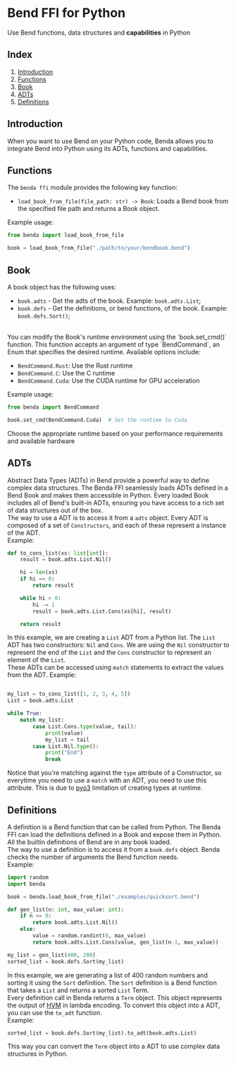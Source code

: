 <h1>Bend FFI for Python</h1>
<p>Use Bend functions, data structures and <strong>capabilities</strong> in Python</p>

## Index
1. [Introduction](#introduction)
2. [Functions](#functions)
3. [Book](#book)
4. [ADTs](#adts)
5. [Definitions](#definitions)

## Introduction

When you want to use Bend on your Python code, Benda allows you to integrate Bend into Python using its ADTs, functions and capabilities.

## Functions

The `benda ffi` module provides the following key function:

- `load_book_from_file(file_path: str) -> Book`: Loads a Bend book from the specified file path and returns a Book object.

Example usage:
```python
from benda import load_book_from_file

book = load_book_from_file("./path/to/your/bendbook.bend")
```

## Book

A book object has the following uses:

- `book.adts` - Get the adts of the book. Example: `book.adts.List`;
- `book.defs` - Get the definitions, or bend functions, of the book. Example: `book.defs.Sort()`;
<br>
You can modify the Book's runtime environment using the `book.set_cmd()` function. This function accepts an argument of type `BendCommand`, an Enum that specifies the desired runtime. Available options include:

- `BendCommand.Rust`: Use the Rust runtime
- `BendCommand.C`: Use the C runtime
- `BendCommand.Cuda`: Use the CUDA runtime for GPU acceleration

Example usage:
```python
from benda import BendCommand

book.set_cmd(BendCommand.Cuda)  # Set the runtime to Cuda
```

Choose the appropriate runtime based on your performance requirements and available hardware

## ADTs

Abstract Data Types (ADTs) in Bend provide a powerful way to define complex data structures. The Benda FFI seamlessly loads ADTs defined in a Bend Book and makes them accessible in Python. Every loaded Book includes all of Bend's built-in ADTs, ensuring you have access to a rich set of data structures out of the box.<br>
The way to use a ADT is to access it from a `adts` object. Every ADT is composed of a set of `Constructors`, and each of these represent a instance of the ADT.<br>
Example:

``` python
def to_cons_list(xs: list[int]):
    result = book.adts.List.Nil()

    hi = len(xs)
    if hi == 0:
        return result

    while hi > 0:
        hi -= 1
        result = book.adts.List.Cons(xs[hi], result)

    return result

```

In this example, we are creating a `List` ADT from a Python list. The `List` ADT has two constructors: `Nil` and `Cons`. We are using the `Nil` constructor to represent the end of the `List` and the `Cons` constructor to represent an element of the `List`.<br>
These ADTs can be accessed using `match` statements to extract the values from the ADT. Example:

``` python

my_list = to_cons_list([1, 2, 3, 4, 5])
List = book.adts.List

while True:
    match my_list:
        case List.Cons.type(value, tail):
            print(value)
            my_list = tail
        case List.Nil.type():
            print("End")
            break

```

Notice that you're matching against the `type` attribute of a Constructor, so everytime you need to use a `match` with an ADT, you need to use this attribute. This is due to [pyo3](https://pyo3.rs/v0.22.1/br) limitation of creating types at runtime.<br>

## Definitions

A definition is a Bend function that can be called from Python. The Benda FFI can load the definitions defined in a Book and expose them in Python. All the builtin definitions of Bend are in any book loaded.<br>
The way to use a definition is to access it from a `book.defs` object. Benda checks the number of arguments the Bend function needs.<br>Example:

``` python
import random
import benda

book = benda.load_book_from_file("./examples/quicksort.bend")

def gen_list(n: int, max_value: int):
    if n <= 0:
        return book.adts.List.Nil()
    else:
        value = random.randint(0, max_value)
        return book.adts.List.Cons(value, gen_list(n-1, max_value))

my_list = gen_list(400, 200)
sorted_list = book.defs.Sort(my_list)

```

In this example, we are generating a list of 400 random numbers and sorting it using the `Sort` definition. The `Sort` definition is a Bend function that takes a `List` and returns a sorted `List` Term.<br>
Every definition call in Benda returns a `Term` object. This object represents the output of [HVM](https://github.com/HigherOrderCO/HVM) in lambda encoding. To convert this object into a ADT, you can use the `to_adt` function.<br>Example:

``` python
sorted_list = book.defs.Sort(my_list).to_adt(book.adts.List)
```

This way you can convert the `Term` object into a ADT to use complex data structures in Python.<br>

<!-- ## Superpositions

Leverage [superpositions](https://gist.github.com/VictorTaelin/9061306220929f04e7e6980f23ade615) to significantly enhance your code's performance. Superpositions allow you to efficiently apply a Bend function to multiple input values simultaneously, exploiting parallelism and reducing overall computation time.<br>

Example:
```python
import benda
book = benda.load_book_from_file("./examples/sat_solver.bend")

pred = book.defs.pred

x1 = benda.Fan(0,1)
x2 = benda.Fan(0,1)

result =  pred(x1,x2)
print("Result:  ", result)

```

Here, Fan represents a superposition of values. This code applies the `pred` function to all the possible values of x1 and x2. The result is a superposition of the results of the function applied to all the possible values of x1 and x2.<br> -->
